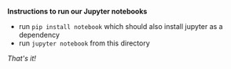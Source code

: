 **Instructions to run our Jupyter notebooks**

- run `pip install notebook` which should also install jupyter as a dependency
- run `jupyter notebook` from this directory

*That's it!*
